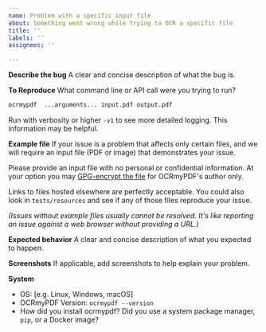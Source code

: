 ```yaml
---
name: Problem with a specific input file
about: Something went wrong while trying to OCR a specific file
title: ''
labels: ''
assignees: ''

---
```


**Describe the bug**
A clear and concise description of what the bug is.

**To Reproduce**
What command line or API call were you trying to run?

```bash
ocrmypdf  ...arguments... input.pdf output.pdf
```

Run with verbosity or higher `-v1` to see more detailed logging. This information may be helpful.

**Example file**
If your issue is a problem that affects only certain files, and we will require an input file (PDF or image) that demonstrates your issue.

Please provide an input file with no personal or confidential information. At your option you may [GPG-encrypt the file](https://github.com/ocrmypdf/OCRmyPDF/wiki) for OCRmyPDF's author only.

Links to files hosted elsewhere are perfectly acceptable. You could also look in ``tests/resources`` and see if any of those files reproduce your issue.

*(Issues without example files usually cannot be resolved. It's like reporting an issue against a web browser without providing a URL.)*

**Expected behavior**
A clear and concise description of what you expected to happen.

**Screenshots**
If applicable, add screenshots to help explain your problem.

**System**
 - OS: [e.g. Linux, Windows, macOS]
 - OCRmyPDF Version: ``ocrmypdf --version``
 - How did you install ocrmypdf? Did you use a system package manager, `pip`, or a Docker image?
